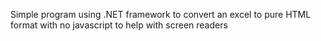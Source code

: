 Simple program using .NET framework to convert an excel to pure HTML format with no javascript to help with screen readers
